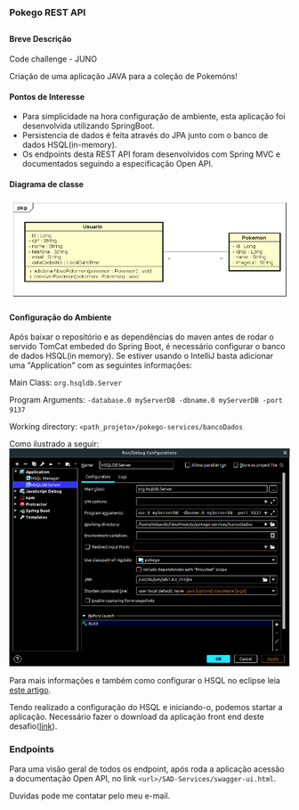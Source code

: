 ### Pokego REST API
##

#### Breve Descrição
Code challenge - JUNO

Criação de uma aplicação JAVA para a coleção de Pokemóns!

#### Pontos de Interesse
 - Para simplicidade na hora configuração de ambiente, esta aplicação foi desenvolvida utilizando SpringBoot. 
 - Persistencia de dados é feita através do JPA junto com o banco de dados HSQL(in-memory). 
 - Os endpoints desta REST API foram desenvolvidos com Spring MVC e documentados seguindo a especificação Open API.

#### Diagrama de classe
![alt text](https://github.com/ehCruz/sample-1/blob/master/diagrama.png?raw=true)

#### Configuração do Ambiente

Após baixar o repositório e as dependências do maven antes de rodar o servido TomCat embeded do Spring Boot, é necessário
configurar o banco de dados HSQL(in memory).
Se estiver usando o IntelliJ basta adicionar uma "Application" com as seguintes informações:

Main Class: `org.hsqldb.Server`

Program Arguments: `-database.0 myServerDB -dbname.0 myServerDB -port 9137`

Working directory: `<path_projeto>/pokego-services/bancoDados`

Como ilustrado a seguir:
![alt text](https://github.com/ehCruz/sample-1/blob/master/Screenshot%20from%202020-08-30%2015-46-55.png?raw=true)

Para mais informações e também como configurar o HSQL no eclipse leia [este artigo](http://mauda.com.br/?p=495).

Tendo realizado a configuração do HSQL e iniciando-o, podemos startar a aplicação.
Necessário fazer o download da aplicação front end deste desafio([link](https://github.com/ehCruz/pokego-front)).


### Endpoints

Para uma visão geral de todos os endpoint, após roda a aplicação acessão a documentação Open API, no link `<url>/SAD-Services/swagger-ui.html`.

Duvidas pode me contatar pelo meu e-mail.